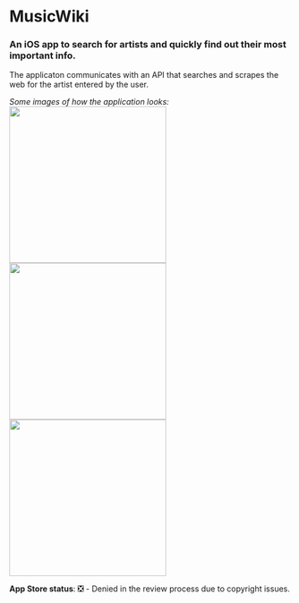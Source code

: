 # MusicWiki 

### An iOS app to search for artists and quickly find out their most important info.

The applicaton communicates with an API that searches and scrapes the web for the artist entered by the user.

_Some images of how the application looks:_
<img src="https://github.com/bartekspitza/musicwiki/blob/master/assets/Home5.5-inch---Screen-05.png" width="280"> <img src="https://github.com/bartekspitza/musicwiki/blob/master/assets/Artist5.5-inch---Screen-05.png" width="280"> <img src="https://github.com/bartekspitza/musicwiki/blob/master/assets/Artist-desc5.5-inch---Screen-05.png" width="280">



**App Store status**:
❎ - Denied in the review process due to copyright issues.
